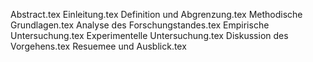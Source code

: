 Abstract.tex
Einleitung.tex
Definition und Abgrenzung.tex
Methodische Grundlagen.tex
Analyse des Forschungstandes.tex
Empirische Untersuchung.tex
Experimentelle Untersuchung.tex
Diskussion des Vorgehens.tex
Resuemee und Ausblick.tex